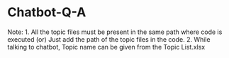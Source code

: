 # Chatbot-Q-A
Note: 1. All the topic files must be present in the same path where code is executed (or) Just add the path of the topic files in the code. 2. While talking to chatbot, Topic name can be given from the Topic List.xlsx

